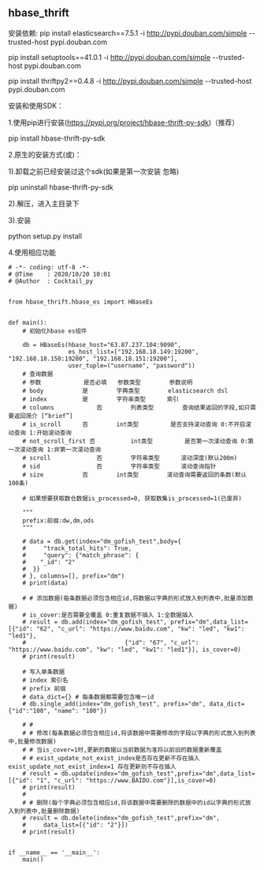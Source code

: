 ## hbase_thrift
安装依赖:
pip install elasticsearch==7.5.1 -i http://pypi.douban.com/simple --trusted-host pypi.douban.com

pip install setuptools==41.0.1  -i http://pypi.douban.com/simple --trusted-host pypi.douban.com

pip install thriftpy2==0.4.8 -i http://pypi.douban.com/simple --trusted-host pypi.douban.com

安装和使用SDK：

1.使用pip进行安装(https://pypi.org/project/hbase-thrift-py-sdk)（推荐）


pip install hbase-thrift-py-sdk

2.原生的安装方式(或)：

1).卸载之前已经安装过这个sdk(如果是第一次安装 忽略)

pip uninstall hbase-thrift-py-sdk

2).解压，进入主目录下

3).安装

python setup.py install


4.使用相应功能

```
# -*- coding: utf-8 -*-
# @Time    : 2020/10/20 10:01
# @Author  : Cocktail_py


from hbase_thrift.hbase_es import HBaseEs


def main():
    # 初始化hbase es组件

    db = HBaseEs(hbase_host="63.87.237.104:9090",
                 es_host_list=["192.168.18.149:19200", "192.168.18.150:19200", "192.168.18.151:19200"],
                 user_tuple=("username", "password"))
    # 查询数据
    # 参数            是否必填   参数类型        参数说明
    # body	         是		  字典类型        elasticsearch dsl
    # index	         是		  字符串类型      索引
    # columns	         否		  列表类型        查询结果返回的字段,如只需要返回简介 [“brief”]
    # is_scroll	     否		  int类型         是否支持滚动查询 0:不开启滚动查询 1:开始滚动查询
    # not_scroll_first 否		  int类型         是否第一次滚动查询 0:第一次滚动查询 1:非第一次滚动查询
    # scroll	         否		  字符串类型      滚动深度(默认200m)
    # sid	             否		  字符串类型      滚动查询指针
    # size	         否		  int类型        滚动查询需要返回的条数(默认100条)

    # 如果想要获取数仓数据is_processed=0, 获取数集is_processed=1(已废弃)

    """
    prefix:前缀:dw,dm,ods
    """

    # data = db.get(index="dm_gofish_test",body={
    #     "track_total_hits": True,
    #     "query": {"match_phrase": {
    #    "_id": "2"
    #  }}
    # }, columns=[], prefix="dm")
    # print(data)

    # # 添加数据(每条数据必须包含相应id,将数据以字典的形式放入到列表中,批量添加数据)
    # is_cover:是否需要全覆盖 0:重复数据不插入 1:全数据插入
    # result = db.add(index="dm_gofish_test", prefix="dm",data_list=[{"id": "62", "c_url": "https://www.baidu.com", "kw": "led", "kw1": "led1"},
    #                            {"id": "67", "c_url": "https://www.baidu.com", "kw": "led", "kw1": "led1"}], is_cover=0)
    # print(result)

    # 写入单条数据
    # index 索引名
    # prefix 前缀
    # data_dict={} # 每条数据都需要包含唯一id
    # db.single_add(index="dm_gofish_test", prefix="dm", data_dict={"id":"100", "name": "100"})

    # #
    # # 修改(每条数据必须包含相应id,将该数据中需要修改的字段以字典的形式放入到列表中,批量修改数据)
    # # 当is_cover=1时,更新的数据以当前数据为准将以前旧的数据重新覆盖
    # # exist_update_not_exist_index是否存在更新不存在插入 exist_update_not_exist_index=1 存在更新则不存在插入
    # result = db.update(index="dm_gofish_test",prefix="dm",data_list=[{"id": "1", "c_url": "https://www.BAIDU.com"}],is_cover=0)
    # print(result)
    #
    # # 删除(每个字典必须包含相应id,将该数据中需要删除的数据中的id以字典的形式放入到列表中,批量删除数据)
    # result = db.delete(index="dm_gofish_test",prefix="dm",
    #     data_list=[{"id": "2"}])
    # print(result)


if __name__ == '__main__':
    main()


```